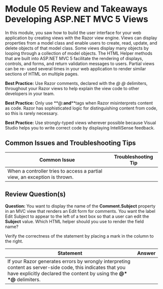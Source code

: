 # Module 05 Review and Takeaways <br> Developing ASP.NET MVC 5 Views

In this module, you saw how to build the user interface for your web application by creating views with the Razor view engine. Views can display properties from a model class and enable users to create, read, update, and delete objects of that model class. Some views display many objects by looping through a collection of model objects. The HTML Helper methods that are built into ASP.NET MVC 5 facilitate the rendering of displays, controls, and forms, and return validation messages to users. Partial views can be re- used several times in your web application to render similar sections of HTML on multiple pages.

**Best Practice:** Use Razor comments, declared with the **@* *@** delimiters, throughout your Razor views to help explain the view code to other developers in your team.

**Best Practice:** Only use **@:**and**<text>**tags when Razor misinterprets content as code. Razor has sophisticated logic for distinguishing content from code, so this is rarely necessary.

**Best Practice:** Use strongly-typed views wherever possible because Visual Studio helps you to write correct code by displaying IntelliSense feedback.

## **Common Issues and Troubleshooting Tips**

|Common Issue |Troubleshooting Tip |
|---|---|
|When a controller tries to access a partial view, an exception is thrown.||

## **Review Question(s)**

**Question:** You want to display the name of the **Comment.Subject** property in an MVC view that renders an Edit form for comments. You want the label Edit Subject to appear to the left of a text box so that a user can edit the **Subject** value. Which HTML helper should you use to render the field name?

Verify the correctness of the statement by placing a mark in the column to the right.

|Statement |Answer |
|---|---|
|If your Razor generates errors by wrongly interpreting content as server-side code, this indicates that you have explicitly declared the content by using the __@* *@__ delimiters. ||

